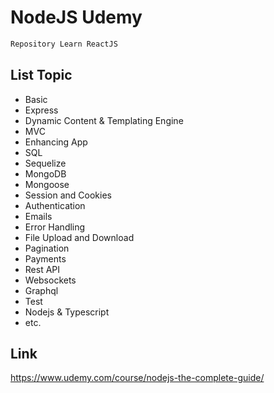 # NodeJS Udemy

```sh
Repository Learn ReactJS
```
## List Topic

- Basic
- Express
- Dynamic Content & Templating Engine
- MVC
- Enhancing App
- SQL
- Sequelize
- MongoDB
- Mongoose
- Session and Cookies
- Authentication
- Emails
- Error Handling
- File Upload and Download
- Pagination
- Payments
- Rest API
- Websockets
- Graphql
- Test
- Nodejs & Typescript
- etc.

## Link

https://www.udemy.com/course/nodejs-the-complete-guide/
